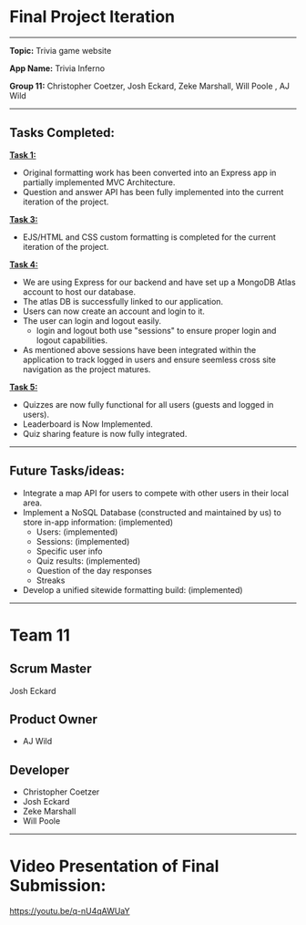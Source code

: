 # <H1> Final Project Iteration </H1>

---------------------------------------------------------------------------------------------------------------------------------

**Topic:** Trivia game website

**App Name:** Trivia Inferno

**Group 11:** Christopher Coetzer, Josh Eckard, Zeke Marshall, Will Poole , AJ Wild

---------------------------------------------------------------------------------------------------------------------------------

<H2> Tasks Completed: </H2>

<ins>**Task 1:**</ins>
- Original formatting work has been converted into an Express app in partially implemented MVC Architecture.
- Question and answer API has been fully implemented into the current iteration of the project.

<ins>**Task 3:**</ins>
- EJS/HTML and CSS custom formatting is completed for the current iteration of the project.

<ins>**Task 4:**</ins>
- We are using Express for our backend and have set up a MongoDB Atlas account to host our database.
- The atlas DB is successfully linked to our application.
- Users can now create an account and login to it.
- The user can login and logout easily.
  - login and logout both use "sessions" to ensure proper login and logout capabilities.
- As mentioned above sessions have been integrated within the application to track logged in users and ensure seemless cross
  site navigation as the project matures.

<ins>**Task 5:**</ins>
- Quizzes are now fully functional for all users (guests and logged in users).
- Leaderboard is Now Implemented.
- Quiz sharing feature is now fully integrated.

---------------------------------------------------------------------------------------------------------------------------------

## Future Tasks/ideas: 

- Integrate a map API for users to compete with other users in their local area.
- Implement a NoSQL Database (constructed and maintained by us) to store in-app information: (implemented)
  - Users: (implemented)
  - Sessions: (implemented)
  - Specific user info
  - Quiz results: (implemented)
  - Question of the day responses
  - Streaks
- Develop a unified sitewide formatting build: (implemented)

---------------------------------------------------------------------------------------------------------------------------------

# Team 11
## Scrum Master
Josh Eckard
## Product Owner
- AJ Wild
## Developer
- Christopher Coetzer
- Josh Eckard
- Zeke Marshall
- Will Poole

---------------------------------------------------------------------------------------------------------------------------------

# Video Presentation of Final Submission:
https://youtu.be/q-nU4qAWUaY
